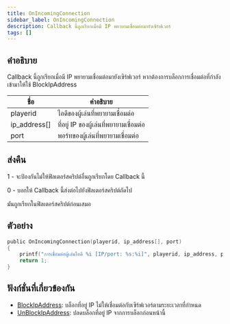 ```yaml
---
title: OnIncomingConnection
sidebar_label: OnIncomingConnection
description: Callback นี้ถูกเรียกเมื่อมี IP พยายามเชื่อมต่อมายังเซิร์ฟเวอร์
tags: []
---
```


## คำอธิบาย

Callback นี้ถูกเรียกเมื่อมี IP พยายามเชื่อมต่อมายังเซิร์ฟเวอร์ หากต้องการบล็อกการเชื่อมต่อที่กำลังเข้ามาให้ใช้ BlockIpAddress

| ชื่อ         | คำอธิบาย                                |
| ------------ | --------------------------------------- |
| playerid     | ไอดีของผู้เล่นที่พยายามเชื่อมต่อ        |
| ip_address[] | ที่อยู่ IP ของผู้เล่นที่พยายามเชื่อมต่อ |
| port         | พอร์ทของผู้เล่นที่พยายามเชื่อมต่อ       |

## ส่งคืน

1 - จะป้องกันไม่ให้ฟิลเตอร์สคริปต์อื่นถูกเรียกโดย Callback นี้

0 - บอกให้ Callback นี้ส่งต่อไปยังฟิลเตอร์สคริปต์ถัดไป

มันถูกเรียกในฟิลเตอร์สคริปต์ก่อนเสมอ

## ตัวอย่าง

```c
public OnIncomingConnection(playerid, ip_address[], port)
{
    printf("การเชื่อมต่อผู้เล่นไอดี %i [IP/port: %s:%i]", playerid, ip_address, port);
    return 1;
}
```

## ฟังก์ชั่นที่เกี่ยวข้องกัน

- [BlockIpAddress](../../scripting/functions/BlockIpAddress.md): บล็อกที่อยู่ IP ไม่ให้เชื่อมต่อกับเซิร์ฟเวอร์ตามระยะเวลาที่กำหนด
- [UnBlockIpAddress](../../scripting/functions/UnBlockIpAddress.md): ปลดบล็อกที่อยู่ IP จากการบล็อกก่อนหน้านี้
